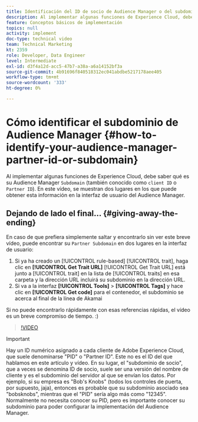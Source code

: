 ```yaml
---
title: Identificación del ID de socio de Audience Manager o del subdominio
description: Al implementar algunas funciones de Experience Cloud, debe saber qué es su Audience Manager "ID de socio" (también conocido como "ID de cliente" o "subdominio"). En este vídeo, se muestran dos lugares en los que puede obtener este ID en la interfaz de usuario del Audience Manager.
feature: Conceptos básicos de implementación
topics: null
activity: implement
doc-type: technical video
team: Technical Marketing
kt: 2359
role: Developer, Data Engineer
level: Intermediate
exl-id: d3f4a12d-acc5-47b7-a38a-a6a14152bf3a
source-git-commit: 4b91696f840518312ec041abdbe5217178aee405
workflow-type: tm+mt
source-wordcount: '333'
ht-degree: 0%

---
```


# Cómo identificar el subdominio de Audience Manager {#how-to-identify-your-audience-manager-partner-id-or-subdomain}

Al implementar algunas funciones de Experience Cloud, debe saber qué es su Audience Manager `Subdomain` (también conocido como `client ID` o `Partner ID`). En este vídeo, se muestran dos lugares en los que puede obtener esta información en la interfaz de usuario del Audience Manager.

## Dejando de lado el final... {#giving-away-the-ending}

En caso de que prefiera simplemente saltar y encontrarlo sin ver este breve vídeo, puede encontrar su `Partner Subdomain` en dos lugares en la interfaz de usuario:

1. Si ya ha creado un [!UICONTROL rule-based] [!UICONTROL trait], haga clic en **[!UICONTROL Get Trait URL]**
   [!UICONTROL Get Trait URL] está junto a  [!UICONTROL trait] en la lista de  [!UICONTROL traits] en esa carpeta y la dirección URL incluirá su subdominio en la dirección URL.
1. Si va a la interfaz **[!UICONTROL Tools]** > **[!UICONTROL Tags]** y hace clic en **[!UICONTROL Get code]** para el contenedor, el subdominio se acerca al final de la línea de Akamai

Si no puede encontrarlo rápidamente con esas referencias rápidas, el vídeo es un breve compromiso de tiempo. :)

>[!VIDEO](https://video.tv.adobe.com/v/25922/?quality=12)

>[!IMPORTANT]
>
>Hay un ID numérico asignado a cada cliente de Adobe Experience Cloud, que suele denominarse &quot;PID&quot; o &quot;Partner ID&quot;. Este no es el ID del que hablamos en este artículo y vídeo. En su lugar, el &quot;subdominio de socio&quot;, que a veces se denomina ID de socio, suele ser una versión del nombre de cliente y es el subdominio del servidor al que se envían los datos. Por ejemplo, si su empresa es &quot;Bob&#39;s Knobs&quot; (todos los controles de puerta, por supuesto, jaja), entonces es probable que su subdominio asociado sea &quot;bobsknobs&quot;, mientras que el &quot;PID&quot; sería algo más como &quot;12345&quot;. Normalmente no necesita conocer su PID, pero es importante conocer su subdominio para poder configurar la implementación del Audience Manager.


